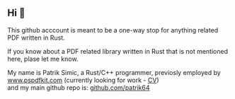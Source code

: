 ## Hi 🦀


This github acccount is meant to be a one-way stop for anything related PDF written in Rust.

If you know about a PDF related library written in Rust that is not mentioned here, plase let me know.

My name is Patrik Simic, a Rust/C++ programmer, previosly employed by www.pspdfkit.com (currently looking for work - [CV](https://github.com/patrik64/patrik64/blob/main/cv.pdf))  
and my main github repo is: [github.com/patrik64](https://github.com/patrik64/)

<!--
**apryse/apryse** is a ✨ _special_ ✨ repository because its `README.md` (this file) appears on your GitHub profile.

Here are some ideas to get you started:

- 🔭 I’m currently working on ...
- 🌱 I’m currently learning ...
- 👯 I’m looking to collaborate on ...
- 🤔 I’m looking for help with ...
- 💬 Ask me about ...
- 📫 How to reach me: ...
- 😄 Pronouns: ...
- ⚡ Fun fact: ...
-->
